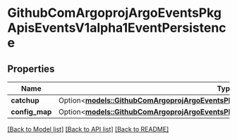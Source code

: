 # GithubComArgoprojArgoEventsPkgApisEventsV1alpha1EventPersistence

## Properties

Name | Type | Description | Notes
------------ | ------------- | ------------- | -------------
**catchup** | Option<[**models::GithubComArgoprojArgoEventsPkgApisEventsV1alpha1CatchupConfiguration**](github.com.argoproj.argo_events.pkg.apis.events.v1alpha1.CatchupConfiguration.md)> |  | [optional]
**config_map** | Option<[**models::GithubComArgoprojArgoEventsPkgApisEventsV1alpha1ConfigMapPersistence**](github.com.argoproj.argo_events.pkg.apis.events.v1alpha1.ConfigMapPersistence.md)> |  | [optional]

[[Back to Model list]](../README.md#documentation-for-models) [[Back to API list]](../README.md#documentation-for-api-endpoints) [[Back to README]](../README.md)


